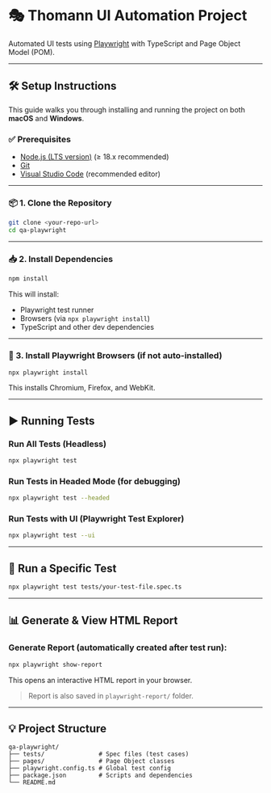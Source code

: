 # 🎭 Thomann UI Automation Project

Automated UI tests using [Playwright](https://playwright.dev/) with TypeScript and Page Object Model (POM).

---

## 🛠 Setup Instructions

This guide walks you through installing and running the project on both **macOS** and **Windows**.

### ✅ Prerequisites

- [Node.js (LTS version)](https://nodejs.org/) (≥ 18.x recommended)
- [Git](https://git-scm.com/)
- [Visual Studio Code](https://code.visualstudio.com/) (recommended editor)

---

### 📦 1. Clone the Repository

```bash
git clone <your-repo-url>
cd qa-playwright
```

---

### 📥 2. Install Dependencies

```bash
npm install
```

This will install:
- Playwright test runner
- Browsers (via `npx playwright install`)
- TypeScript and other dev dependencies

---

### 🧭 3. Install Playwright Browsers (if not auto-installed)

```bash
npx playwright install
```

This installs Chromium, Firefox, and WebKit.

---

## ▶️ Running Tests

### Run All Tests (Headless)

```bash
npx playwright test
```

### Run Tests in Headed Mode (for debugging)

```bash
npx playwright test --headed
```

### Run Tests with UI (Playwright Test Explorer)

```bash
npx playwright test --ui
```

---

## 🧪 Run a Specific Test

```bash
npx playwright test tests/your-test-file.spec.ts
```

---

## 📊 Generate & View HTML Report

### Generate Report (automatically created after test run):

```bash
npx playwright show-report
```

This opens an interactive HTML report in your browser.

> Report is also saved in `playwright-report/` folder.

---

## 💡 Project Structure

```
qa-playwright/
├── tests/               # Spec files (test cases)
├── pages/               # Page Object classes
├── playwright.config.ts # Global test config
├── package.json         # Scripts and dependencies
└── README.md
```